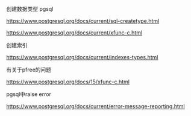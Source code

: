 创建数据类型 pgsql

https://www.postgresql.org/docs/current/sql-createtype.html

https://www.postgresql.org/docs/current/xfunc-c.html



创建索引

https://www.postgresql.org/docs/current/indexes-types.html



有关于pfree的问题

https://www.postgresql.org/docs/15/xfunc-c.html



pgsql中raise error

https://www.postgresql.org/docs/current/error-message-reporting.html